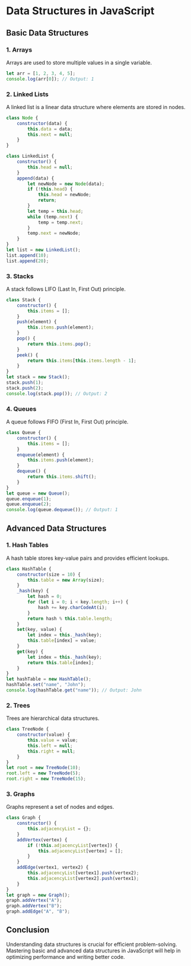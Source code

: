 # Data Structures in JavaScript

## Basic Data Structures

### 1. Arrays
Arrays are used to store multiple values in a single variable.
```javascript
let arr = [1, 2, 3, 4, 5];
console.log(arr[0]); // Output: 1
```

### 2. Linked Lists
A linked list is a linear data structure where elements are stored in nodes.
```javascript
class Node {
    constructor(data) {
        this.data = data;
        this.next = null;
    }
}

class LinkedList {
    constructor() {
        this.head = null;
    }
    append(data) {
        let newNode = new Node(data);
        if (!this.head) {
            this.head = newNode;
            return;
        }
        let temp = this.head;
        while (temp.next) {
            temp = temp.next;
        }
        temp.next = newNode;
    }
}
let list = new LinkedList();
list.append(10);
list.append(20);
```

### 3. Stacks
A stack follows LIFO (Last In, First Out) principle.
```javascript
class Stack {
    constructor() {
        this.items = [];
    }
    push(element) {
        this.items.push(element);
    }
    pop() {
        return this.items.pop();
    }
    peek() {
        return this.items[this.items.length - 1];
    }
}
let stack = new Stack();
stack.push(1);
stack.push(2);
console.log(stack.pop()); // Output: 2
```

### 4. Queues
A queue follows FIFO (First In, First Out) principle.
```javascript
class Queue {
    constructor() {
        this.items = [];
    }
    enqueue(element) {
        this.items.push(element);
    }
    dequeue() {
        return this.items.shift();
    }
}
let queue = new Queue();
queue.enqueue(1);
queue.enqueue(2);
console.log(queue.dequeue()); // Output: 1
```

## Advanced Data Structures

### 1. Hash Tables
A hash table stores key-value pairs and provides efficient lookups.
```javascript
class HashTable {
    constructor(size = 10) {
        this.table = new Array(size);
    }
    _hash(key) {
        let hash = 0;
        for (let i = 0; i < key.length; i++) {
            hash += key.charCodeAt(i);
        }
        return hash % this.table.length;
    }
    set(key, value) {
        let index = this._hash(key);
        this.table[index] = value;
    }
    get(key) {
        let index = this._hash(key);
        return this.table[index];
    }
}
let hashTable = new HashTable();
hashTable.set("name", "John");
console.log(hashTable.get("name")); // Output: John
```

### 2. Trees
Trees are hierarchical data structures.
```javascript
class TreeNode {
    constructor(value) {
        this.value = value;
        this.left = null;
        this.right = null;
    }
}
let root = new TreeNode(10);
root.left = new TreeNode(5);
root.right = new TreeNode(15);
```

### 3. Graphs
Graphs represent a set of nodes and edges.
```javascript
class Graph {
    constructor() {
        this.adjacencyList = {};
    }
    addVertex(vertex) {
        if (!this.adjacencyList[vertex]) {
            this.adjacencyList[vertex] = [];
        }
    }
    addEdge(vertex1, vertex2) {
        this.adjacencyList[vertex1].push(vertex2);
        this.adjacencyList[vertex2].push(vertex1);
    }
}
let graph = new Graph();
graph.addVertex("A");
graph.addVertex("B");
graph.addEdge("A", "B");
```

## Conclusion
Understanding data structures is crucial for efficient problem-solving. Mastering basic and advanced data structures in JavaScript will help in optimizing performance and writing better code.
 